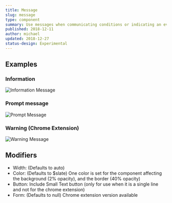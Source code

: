 ```yaml
---
title: Message
slug: message
type: component
summary: Use messages when communicating conditions or indicating an event. Content can include authentication, information, confirmation, warnings, and error messages. It is important to specify which of these the content of the message falls under in order to choose the colors
published: 2018-12-11
author: michael
updated: 2018-12-27
status-design: Experimental
---
```


##  Examples

### Information
![Information Message](/static/images/message-info.png)

### Prompt message
![Prompt Message](/static/images/message-prompt.png)

### Warning (Chrome Extension)
![Warning Message](/static/images/message-warning-ce.png)

## Modifiers

* Width: (Defaults to auto)
* Color: (Defaults to $slate) One color is set for the component affecting the background (2% opacity), and the border (40% opacity)
* Button: Include Small Text button (only for use when it is a single line and not for the chrome extension)
* Form: (Defaults to null) Chrome extension version available